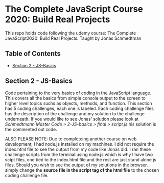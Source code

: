 # The Complete JavaScript Course 2020: Build Real Projects

This repo holds code following the udemy course: The Complete JavaScript2020: Build Real Projects. Taught by Jonas Schmedtman

## Table of Contents
- [Section 2 - JS-Basics](#section-2---js-basics)

## Section 2 - JS-Basics

Code pertaining to the very basics of coding in the JavaScript language. This covers all the basics from simple console output to the screen to higher level topics suchs as objects, methods, and function. This section has 5 coding challenges, each one is labeled. Each coding challenge files has the description of the challenge and my solution to the challenge underneath. If you would like to see Jonas' solution please look at _Schmedtmann Master Code > 2-JS-basics > final > script.js_ his solution is the commented out code.

ALSO PLEASE NOTE: Due to completeing another course on web development, I had node.js installed on my machines. I did not require the index.html file to see the output from my code like Jonas did. I ran these challenge scripts from the terminal using node.js which is why I have two scipt files, one tied to the index.html file and the rest are just stand alone js files. Should you wish to see the output of my solutions in the browser, simply change the __source file in the script tag of the html file__ to the chosen coding challenge file.
